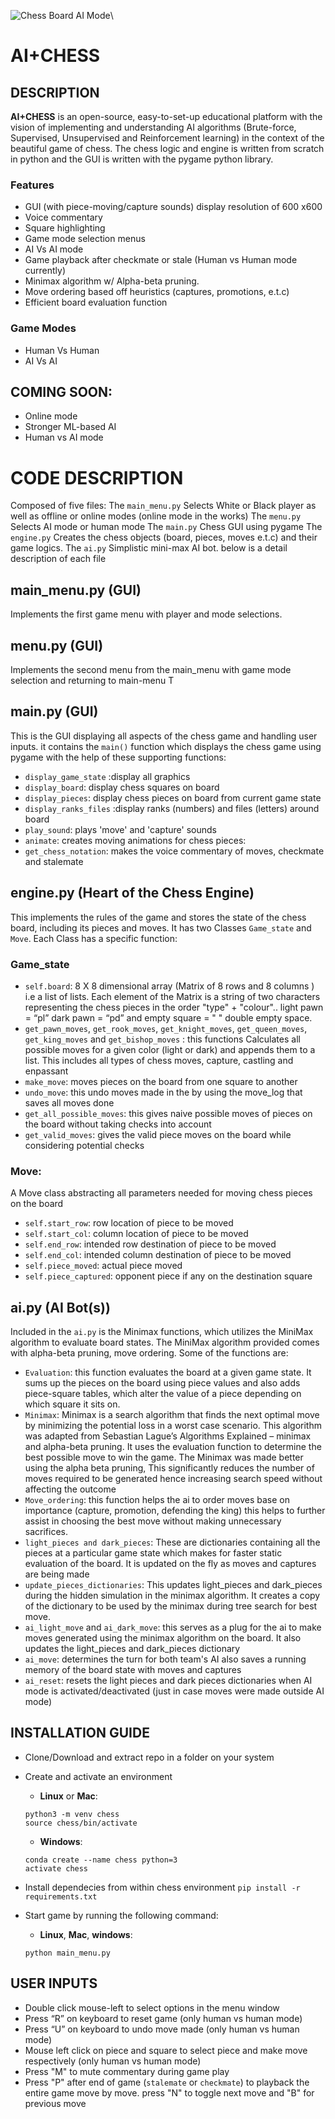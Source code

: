 ![Chess Board AI Mode](/misc/ChessNew.png)\

# AI+CHESS

## DESCRIPTION

**AI+CHESS** is an open-source, easy-to-set-up educational platform with the vision of  implementing and understanding AI algorithms (Brute-force, Supervised, Unsupervised and Reinforcement learning) in the context of the beautiful game of chess. The chess logic and engine is written from scratch in python and the GUI is written with the pygame python library.


### Features

*	GUI (with piece-moving/capture sounds) display resolution of 600 x600
*	Voice commentary
*	Square highlighting
*	Game mode selection menus
*	AI Vs AI mode
*	Game playback after checkmate or stale (Human vs Human mode currently)
*	Minimax algorithm w/ Alpha-beta pruning.
*	Move ordering based off heuristics (captures, promotions, e.t.c)
*	Efficient board evaluation function


### Game Modes

*	Human Vs Human
*	AI Vs AI


## COMING SOON:

* Online mode
* Stronger ML-based AI
* Human vs AI mode


# CODE DESCRIPTION

Composed of five files:
The `main_menu.py` Selects White or Black player as well as offline or online modes (online mode in the works)
The `menu.py` Selects AI mode or human mode
The `main.py` Chess GUI using pygame
The `engine.py` Creates the chess objects (board, pieces, moves e.t.c) and their game logics.
The `ai.py` Simplistic mini-max  AI bot. below is a detail description of each file


## main_menu.py (GUI)

Implements the first game menu with player and mode selections.


## menu.py (GUI)

Implements the second menu from the main_menu with game mode selection and returning to main-menu T


## main.py (GUI)

This is the GUI displaying all aspects of the chess game and handling user inputs. it contains the `main()` function which displays the chess game using pygame with the help of these supporting functions:
*	`display_game_state` :display all graphics
*	`display_board`: display chess squares on board
*	`display_pieces`:  display chess pieces on board from current game state
*	`display_ranks_files` :display ranks (numbers) and files (letters) around board
*	`play_sound`: plays 'move' and 'capture' sounds
*	`animate`: creates moving animations for chess pieces:
*	`get_chess_notation`: makes the voice commentary of moves, checkmate and stalemate


## engine.py (Heart of the Chess Engine)

This implements the rules of the game and stores the state of the chess board, including its pieces and moves. It has two Classes `Game_state` and `Move`. Each Class has a specific function:


### Game_state

* `self.board`: 8 X 8 dimensional array (Matrix of 8 rows and 8 columns ) i.e a list of lists. Each element of the Matrix  is a string of two characters representing the chess pieces in the order "type" + "colour".. light pawn = “pl” dark pawn = “pd” and empty square = "  " double empty space.
*	`get_pawn_moves`, `get_rook_moves`, `get_knight_moves`, `get_queen_moves`, `get_king_moves` and `get_bishop_moves` : this functions Calculates all possible moves for a given color (light or dark) and appends them to a list. This includes all types of chess moves, capture, castling and enpassant
*	`make_move`: moves pieces on the board from one square to another
*	`undo_move`: this undo moves made in the by using the move_log that saves all moves done
*	`get_all_possible_moves`: this gives naive possible moves of pieces on the board without taking checks into account
*	`get_valid_moves`: gives the valid piece moves on the board while considering potential checks

### Move:

A Move class abstracting all parameters needed for moving chess pieces on the board
*	`self.start_row`: row location of piece to be moved
*	`self.start_col`: column location of piece to be moved
*	`self.end_row`: intended row destination of piece to be moved
*	`self.end_col`: intended column destination of piece to be moved
*	`self.piece_moved`: actual piece moved
*	`self.piece_captured`: opponent piece if any on the destination square


## ai.py (AI Bot(s))

Included in the `ai.py` is the Minimax functions, which utilizes the MiniMax algorithm to evaluate board states. The MiniMax algorithm provided comes with alpha-beta pruning, move ordering. Some of the functions are:

*	`Evaluation`: this function evaluates the board at a given game state. It sums up the pieces on the board using piece values and also adds piece-square tables, which alter the value of a piece depending on which square it sits on.
*	`Minimax`: Minimax is a search algorithm that finds the next optimal move by minimizing the potential loss in a worst case scenario. This algorithm was adapted from Sebastian Lague’s Algorithms Explained – minimax and alpha-beta pruning. It uses the evaluation function to determine the best possible move to win the game. The Minimax was made better using the alpha beta pruning, This significantly reduces the number of moves required to be generated hence increasing search speed without affecting the outcome
*	`Move_ordering`: this function helps the ai to order moves base on importance (capture, promotion, defending the king) this helps to further assist in choosing the best move without making unnecessary sacrifices.
*	`light_pieces and dark_pieces`: These are dictionaries containing all the pieces at a particular game state which makes for faster static evaluation of the board. It is updated on the fly as moves and captures are being made
*	`update_pieces_dictionaries`: This updates light_pieces and dark_pieces during the hidden simulation in the minimax algorithm. It creates a copy of the dictionary to be used by the minimax during tree search for best move.
*	`ai_light_move` and `ai_dark_move`: this serves as a plug for the ai to make moves generated using the minimax algorithm on the board. It also updates the light_pieces and dark_pieces dictionary
*	`ai_move`: determines the turn for both team's AI also saves a running memory of the board state with moves and captures
*	`ai_reset`: resets the light pieces and dark pieces dictionaries when AI mode is activated/deactivated (just in case moves were made outside AI mode)


## INSTALLATION GUIDE

*	Clone/Download and extract repo in a folder on your system
*	Create and activate an environment

	- __Linux__ or __Mac__:
	```
    python3 -m venv chess
	source chess/bin/activate
	```
	- __Windows__:
	```
	conda create --name chess python=3
	activate chess
	```
*	Install dependecies from within chess environment
	`pip install -r requirements.txt`

*	Start game by running the following command:
    - __Linux__,  __Mac__, __windows__:
    ```
    python main_menu.py
    ```

## USER INPUTS

*	Double click mouse-left to select options in the menu window
*	Press “R” on keyboard to reset game (only human vs human mode)
*	Press “U” on keyboard to undo move made (only human vs human mode)
*	Mouse left click on piece and square to select piece and make move respectively (only human vs human mode)
*	Press "M" to mute commentary during game play
*	Press "P" after end of game (`stalemate` or `checkmate`) to playback the entire game move by move. press "N" to toggle next move and "B" for previous move


